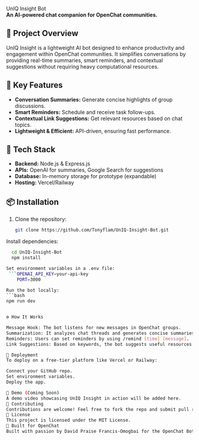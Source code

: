  UnIQ Insight Bot  
**An AI-powered chat companion for OpenChat communities.**  

## 🚀 Project Overview  
UnIQ Insight is a lightweight AI bot designed to enhance productivity and engagement within OpenChat communities. It simplifies conversations by providing real-time summaries, smart reminders, and contextual suggestions without requiring heavy computational resources.  

## 🌟 Key Features  
- **Conversation Summaries:** Generate concise highlights of group discussions.  
- **Smart Reminders:** Schedule and receive task follow-ups.  
- **Contextual Link Suggestions:** Get relevant resources based on chat topics.  
- **Lightweight & Efficient:** API-driven, ensuring fast performance.  

## 🔧 Tech Stack  
- **Backend:** Node.js & Express.js  
- **APIs:** OpenAI for summaries, Google Search for suggestions  
- **Database:** In-memory storage for prototype (expandable)  
- **Hosting:** Vercel/Railway  

## 📦 Installation  
1. Clone the repository:  
   ```bash
   git clone https://github.com/Tonyflam/UnIQ-Insight-Bot.git

Install dependencies:
```bash
  cd UnIQ-Insight-Bot  
  npm install

Set environment variables in a .env file:
 ```OPENAI_API_KEY=your-api-key  
    PORT=3000

Run the bot locally:
```bash
npm run dev


⚙️ How It Works

Message Hook: The bot listens for new messages in OpenChat groups.
Summarization: It analyzes chat threads and generates concise summaries.
Reminders: Users can set reminders by using /remind [time] [message].
Link Suggestions: Based on keywords, the bot suggests useful resources.

🚀 Deployment
To deploy on a free-tier platform like Vercel or Railway:

Connect your GitHub repo.
Set environment variables.
Deploy the app.

🎥 Demo (Coming Soon)
A demo video showcasing UnIQ Insight in action will be added here.
🤝 Contributing
Contributions are welcome! Feel free to fork the repo and submit pull requests.
📄 License
This project is licensed under the MIT License.
💬 Built for OpenChat
Built with passion by David Praise Francis-Omogbai for the OpenChat Botathon 2025.
